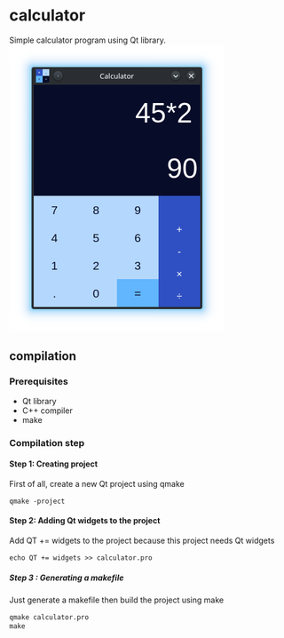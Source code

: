 # calculator
Simple calculator program using Qt library.
![calculator screenshot](/screenshot/calculator.png)

## compilation
### Prerequisites
- Qt library 
- C++ compiler
- make

### Compilation step
#### Step 1: Creating project
First of all, create a new Qt project using qmake
```
qmake -project
```

#### Step 2: Adding Qt widgets to the project
Add QT += widgets to the project because this project needs Qt widgets
```
echo QT += widgets >> calculator.pro
```

##### Step 3 : Generating a makefile 
Just generate a makefile then build the project using make
```
qmake calculator.pro
make
```
